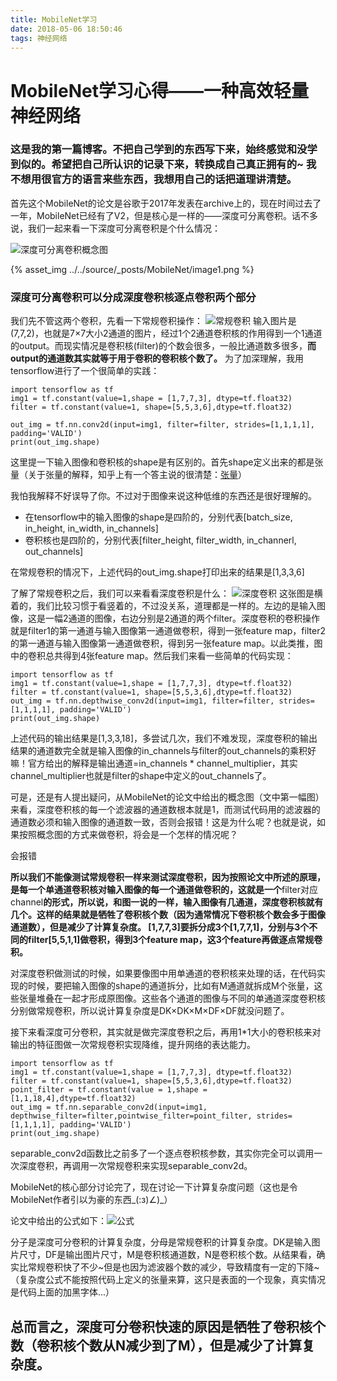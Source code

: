 ```yaml
---
title: MobileNet学习
date: 2018-05-06 18:50:46
tags: 神经网络
---
```


# MobileNet学习心得——一种高效轻量神经网络
### 这是我的第一篇博客。不把自己学到的东西写下来，始终感觉和没学到似的。希望把自己所认识的记录下来，转换成自己真正拥有的~ 我不想用很官方的语言来些东西，我想用自己的话把道理讲清楚。

首先这个MobileNet的论文是谷歌于2017年发表在archive上的，现在时间过去了一年，MobileNet已经有了V2，但是核心是一样的——深度可分离卷积。话不多说，我们一起来看一下深度可分离卷积是个什么情况：

![深度可分离卷积概念图](https://raw.githubusercontent.com/FreshMeteor/blog/master/image_blog/image1.png)

{% asset_img ../../source/_posts/MobileNet/image1.png  %}
### 深度可分离卷积可以分成深度卷积核逐点卷积两个部分

我们先不管这两个卷积，先看一下常规卷积操作：
![常规卷积](../../source/_posts/MobileNet/image2.png)
输入图片是(7,7,2)，也就是7×7大小2通道的图片，经过1个2通道卷积核的作用得到一个1通道的output。而现实情况是卷积核(filter)的个数会很多，一般比通道数多很多，**而output的通道数其实就等于用于卷积的卷积核个数了。**
为了加深理解，我用tensorflow进行了一个很简单的实践：
```tensorflow下的常规卷积
import tensorflow as tf
img1 = tf.constant(value=1,shape = [1,7,7,3], dtype=tf.float32)   
filter = tf.constant(value=1, shape=[5,5,3,6],dtype=tf.float32)   

out_img = tf.nn.conv2d(input=img1, filter=filter, strides=[1,1,1,1], padding='VALID')
print(out_img.shape)
```
这里提一下输入图像和卷积核的shape是有区别的。首先shape定义出来的都是张量（关于张量的解释，知乎上有一个答主说的很清楚：[张量](
https://www.zhihu.com/question/20695804/answer/76486670)）

我怕我解释不好误导了你。不过对于图像来说这种低维的东西还是很好理解的。
* 在tensorflow中的输入图像的shape是四阶的，分别代表[batch_size, in_height, in_width, in_channels]
* 卷积核也是四阶的，分别代表[filter_height, filter_width, in_channerl, out_channels]

在常规卷积的情况下，上述代码的out_img.shape打印出来的结果是[1,3,3,6]

了解了常规卷积之后，我们可以来看看深度卷积是什么：
![深度卷积](../../source/_posts/MobileNet/image3.png)
这张图是横着的，我们比较习惯于看竖着的，不过没关系，道理都是一样的。左边的是输入图像，这是一幅2通道的图像，右边分别是2通道的两个filter。深度卷积的卷积操作就是filter1的第一通道与输入图像第一通道做卷积，得到一张feature map，filter2的第一通道与输入图像第一通道做卷积，得到另一张feature map。以此类推，图中的卷积总共得到4张feature map。然后我们来看一些简单的代码实现：
```
import tensorflow as tf
img1 = tf.constant(value=1,shape = [1,7,7,3], dtype=tf.float32)              
filter = tf.constant(value=1, shape=[5,5,3,6],dtype=tf.float32)              
out_img = tf.nn.depthwise_conv2d(input=img1, filter=filter, strides=[1,1,1,1], padding='VALID')
print(out_img.shape)
```
上述代码的输出结果是[1,3,3,18]，多尝试几次，我们不难发现，深度卷积的输出结果的通道数完全就是输入图像的in_channels与filter的out_channels的乘积好嘛！官方给出的解释是输出通道=in_channels * channel_multiplier，其实channel_multiplier也就是filter的shape中定义的out_channels了。

可是，还是有人提出疑问，从MobileNet的论文中给出的概念图（文中第一幅图）来看，深度卷积核的每一个滤波器的通道数根本就是1，而测试代码用的滤波器的通道数必须和输入图像的通道数一致，否则会报错！这是为什么呢？也就是说，如果按照概念图的方式来做卷积，将会是一个怎样的情况呢？

会报错

**所以我们不能像测试常规卷积一样来测试深度卷积，因为按照论文中所述的原理，是每一个单通道卷积核对输入图像的每一个通道做卷积的，这就是一个**filter对应channel**的形式，所以说，和图一说的一样，输入图像有几通道，深度卷积核就有几个。这样的结果就是牺牲了卷积核个数（因为通常情况下卷积核个数会多于图像通道数），但是减少了计算复杂度。
[1,7,7,3]要拆分成3个[1,7,7,1]，分别与3个不同的filter[5,5,1,1]做卷积，得到3个feature map，这3个feature再做逐点常规卷积。**

对深度卷积做测试的时候，如果要像图中用单通道的卷积核来处理的话，在代码实现的时候，要把输入图像的shape的通道拆分，比如有M通道就拆成M个张量，这些张量堆叠在一起才形成原图像。这些各个通道的图像与不同的单通道深度卷积核分别做常规卷积，所以说计算复杂度是DK×DK×M×DF×DF就没问题了。

 接下来看深度可分卷积，其实就是做完深度卷积之后，再用1*1大小的卷积核来对输出的特征图做一次常规卷积实现降维，提升网络的表达能力。
 ```
 import tensorflow as tf
img1 = tf.constant(value=1,shape = [1,7,7,3], dtype=tf.float32)              
filter = tf.constant(value=1, shape=[5,5,3,6],dtype=tf.float32)              
point_filter = tf.constant(value = 1,shape = [1,1,18,4],dtype=tf.float32)    
out_img = tf.nn.separable_conv2d(input=img1, depthwise_filter=filter,pointwise_filter=point_filter, strides=[1,1,1,1], padding='VALID')
print(out_img.shape)
```
separable_conv2d函数比之前多了一个逐点卷积核参数，其实你完全可以调用一次深度卷积，再调用一次常规卷积来实现separable_conv2d。

MobileNet的核心部分讨论完了，现在讨论一下计算复杂度问题（这也是令MobileNet作者引以为豪的东西_(:з)∠)_）

论文中给出的公式如下：![公式](../../source/_posts/MobileNet/iamge4.png)

分子是深度可分卷积的计算复杂度，分母是常规卷积的计算复杂度。DK是输入图片尺寸，DF是输出图片尺寸，M是卷积核通道数，N是卷积核个数。从结果看，确实比常规卷积快了不少~但是也因为滤波器个数的减少，导致精度有一定的下降~（复杂度公式不能按照代码上定义的张量来算，这只是表面的一个现象，真实情况是代码上面的加黑字体...）

## 总而言之，深度可分卷积快速的原因是牺牲了卷积核个数（卷积核个数从N减少到了M），但是减少了计算复杂度。